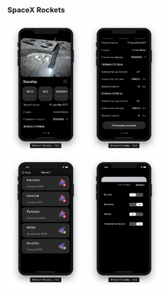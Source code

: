   <H3> SpaceX Rockets&nbsp </H3>
  <p>
    <img src="https://github.com/REDISKA88/SpaceX-Rockets/blob/main/images/img1.png" alt=" "  height="300">
    <img src="https://github.com/REDISKA88/SpaceX-Rockets/blob/main/images/img2.png" alt=" "  height="300">
    <img src="https://github.com/REDISKA88/SpaceX-Rockets/blob/main/images/img4.png" alt=" "  height="300">
    <img src="https://github.com/REDISKA88/SpaceX-Rockets/blob/main/images/img3.png" alt=" "  height="300">
  </p>
